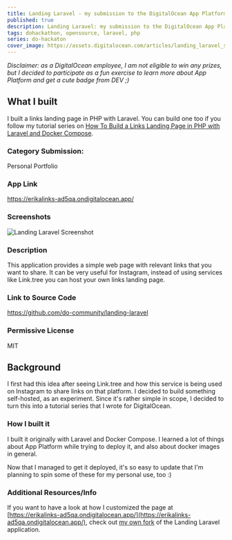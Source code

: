 ```yaml
---
title: Landing Laravel - my submission to the DigitalOcean App Platform Hackaton
published: true
description: Landing Laravel: my submission to the DigitalOcean App Platform Hackathon!
tags: dohackathon, opensource, laravel, php
series: do-hackaton
cover_image: https://assets.digitalocean.com/articles/landing_laravel_series/landing_final.png
---
```


_Disclaimer: as a DigitalOcean employee, I am not eligible to win any prizes, but I decided to participate as a fun exercise to learn more about App Platform and  get a cute badge from DEV ;)_

## What I built
I built a links landing page in PHP with Laravel. You can build one too if you follow my tutorial series on [How To Build a Links Landing Page in PHP with Laravel and Docker Compose](https://www.digitalocean.com/community/tutorial_series/how-to-build-a-links-landing-page-in-php-with-laravel-and-docker-compose).

### Category Submission: 
Personal Portfolio

### App Link
https://erikalinks-ad5qa.ondigitalocean.app/

### Screenshots
![Landing Laravel Screenshot](https://assets.digitalocean.com/articles/landing_laravel_series/landing_final.png)


### Description
 This application provides a simple web page with relevant links that you want to share. It can be very useful for Instagram, instead of using services like Link.tree you can host your own links landing page.

### Link to Source Code
https://github.com/do-community/landing-laravel

### Permissive License
MIT

## Background
I first had this idea after seeing Link.tree and how this service is being used on Instagram to share links on that platform. I decided to build something self-hosted, as an experiment. Since it's rather simple in scope, I decided to turn this into a tutorial series that I wrote for DigitalOcean.

### How I built it 
I built it originally with Laravel and Docker Compose. I learned a lot of things about App Platform while trying to deploy it, and also about docker images in general.

Now that I managed to get it deployed, it's so easy to update that I'm planning to spin some of these for my personal use, too :)


### Additional Resources/Info 

If you want to have a look at how I customized the page at [https://erikalinks-ad5qa.ondigitalocean.app/](https://erikalinks-ad5qa.ondigitalocean.app/), check out [my own fork](https://github.com/erikaheidi/landing-laravel) of the Landing Laravel application.
